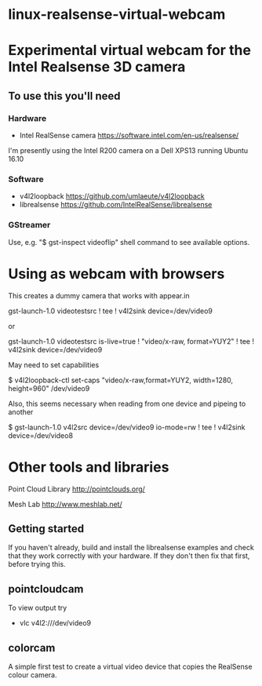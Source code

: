 # linux-realsense-virtual-webcam
# Experimental virtual webcam for the Intel Realsense 3D camera

## To use this you'll need

### Hardware

 * Intel RealSense camera https://software.intel.com/en-us/realsense/

I'm presently using the Intel R200 camera on a Dell XPS13 running Ubuntu 16.10

### Software

 * v4l2loopback https://github.com/umlaeute/v4l2loopback
 * librealsense https://github.com/IntelRealSense/librealsense

### GStreamer

Use, e.g. "$ gst-inspect videoflip" shell command to see available options.

# Using as webcam with browsers

This creates a dummy camera that works with appear.in

gst-launch-1.0 videotestsrc ! tee ! v4l2sink device=/dev/video9

or

gst-launch-1.0 videotestsrc is-live=true ! "video/x-raw, format=YUY2" ! tee ! v4l2sink device=/dev/video9

May need to set capabilities

$ v4l2loopback-ctl set-caps "video/x-raw,format=YUY2, width=1280, height=960" /dev/video9

Also, this seems necessary when reading from one device and pipeing to another

$ gst-launch-1.0 v4l2src device=/dev/video9 io-mode=rw ! tee ! v4l2sink device=/dev/video8

# Other tools and libraries

Point Cloud Library http://pointclouds.org/

Mesh Lab http://www.meshlab.net/

## Getting started

If you haven't already, build and install the librealsense examples and check
that they work correctly with your hardware.   If they don't then fix that
first, before trying this.


## pointcloudcam

To view output try
 * vlc v4l2:///dev/video9

## colorcam

A simple first test to create a virtual video device that copies the
RealSense colour camera.
